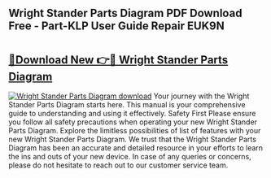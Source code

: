 ## Wright Stander Parts Diagram PDF Download Free - Part-KLP User Guide Repair EUK9N

# <h2><a href="http://dftfn08.blite.top/?on=Wright+Stander+Parts+Diagram">🔗Download New 👉🔴 Wright Stander Parts Diagram</a></h2>

[![Wright Stander Parts Diagram download](https://i.imgur.com/lujVjoI.png)](http://dftfn08.blite.top/?on=Wright+Stander+Parts+Diagram)
Your journey with the Wright Stander Parts Diagram starts here. This manual is your comprehensive guide to understanding and using it effectively. Safety First Please ensure you follow all safety precautions when operating your new Wright Stander Parts Diagram. Explore the limitless possibilities of list of features with your new Wright Stander Parts Diagram. We trust that the Wright Stander Parts Diagram has been an accurate and detailed resource in your efforts to learn the ins and outs of your new device. In case of any queries or concerns, please do not hesitate to reach out to our customer service team.
